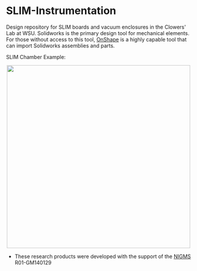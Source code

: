 # SLIM-Instrumentation
Design repository for SLIM boards and vacuum enclosures in the Clowers' Lab at WSU. Solidworks is the primary design tool for mechanical elements. For those without access to this tool, [OnShape](https://www.onshape.com/en/) is a highly capable tool that can import Solidworks assemblies and parts.  

SLIM Chamber Example:
<center><img src="images\SLIM_Assembly_V11_Distribution_v1.mp4" width=500 height=500 /></center>


* These research products were developed with the support of the [NIGMS](https://www.nigms.nih.gov/) R01-GM140129

